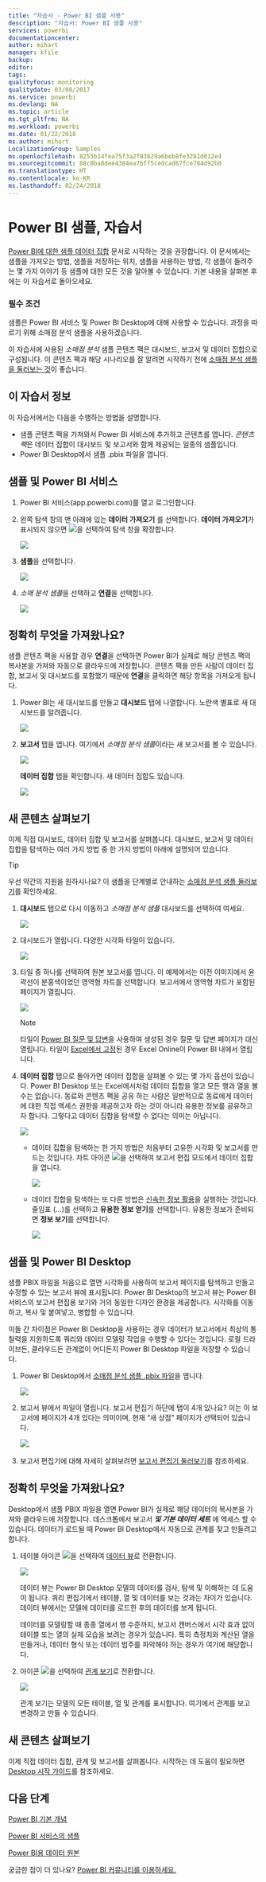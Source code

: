 ```yaml
---
title: "자습서 - Power BI 샘플 사용"
description: "자습서: Power BI 샘플 사용"
services: powerbi
documentationcenter: 
author: mihart
manager: kfile
backup: 
editor: 
tags: 
qualityfocus: monitoring
qualitydate: 03/08/2017
ms.service: powerbi
ms.devlang: NA
ms.topic: article
ms.tgt_pltfrm: NA
ms.workload: powerbi
ms.date: 01/22/2018
ms.author: mihart
LocalizationGroup: Samples
ms.openlocfilehash: 8255b14fea75f3a2f83629a6beb8fe3281d012e4
ms.sourcegitcommit: 88c8ba8dee4384ea7bff5cedcad67fce784d92b0
ms.translationtype: HT
ms.contentlocale: ko-KR
ms.lasthandoff: 02/24/2018
---
```

# <a name="the-power-bi-samples-a-tutorial"></a>Power BI 샘플, 자습서

[Power BI에 대한 샘플 데이터 집합](sample-datasets.md) 문서로 시작하는 것을 권장합니다. 이 문서에서는 샘플을 가져오는 방법, 샘플을 저장하는 위치, 샘플을 사용하는 방법, 각 샘플이 들려주는 몇 가지 이야기 등 샘플에 대한 모든 것을 알아볼 수 있습니다. 기본 내용을 살펴본 후에는 이 자습서로 돌아오세요.   

### <a name="prerequisites"></a>필수 조건
샘플은 Power BI 서비스 및 Power BI Desktop에 대해 사용할 수 있습니다. 과정을 따르기 위해 소매점 분석 샘플을 사용하겠습니다.

이 자습서에 사용된 *소매점 분석* 샘플 콘텐츠 팩은 대시보드, 보고서 및 데이터 집합으로 구성됩니다.
이 콘텐츠 팩과 해당 시나리오를 잘 알려면 시작하기 전에 [소매점 분석 샘플을 둘러보는 것](sample-retail-analysis.md)이 좋습니다.

## <a name="about-this-tutorial"></a>이 자습서 정보
이 자습서에서는 다음을 수행하는 방법을 설명합니다. 
- 샘플 콘텐츠 팩을 가져와서 Power BI 서비스에 추가하고 콘텐츠를 엽니다. *콘텐츠 팩*은 데이터 집합이 대시보드 및 보고서와 함께 제공되는 일종의 샘플입니다. 
-  Power BI Desktop에서 샘플 .pbix 파일을 엽니다.


## <a name="samples-and-power-bi-service"></a>샘플 및 Power BI 서비스

1. Power BI 서비스(app.powerbi.com)를 열고 로그인합니다.
2. 왼쪽 탐색 창의 맨 아래에 있는 **데이터 가져오기** 를 선택합니다. **데이터 가져오기**가 표시되지 않으면 ![](media/sample-tutorial-connect-to-the-samples/expand-nav.png)을 선택하여 탐색 창을 확장합니다.
   
   ![](media/sample-tutorial-connect-to-the-samples/pbi_getdata.png)
5. **샘플**을 선택합니다.  
   
   ![](media/sample-tutorial-connect-to-the-samples/pbi_samplesdownload.png)
6. *소매 분석 샘플*을 선택하고 **연결**을 선택합니다.   
   
   ![](media/sample-tutorial-connect-to-the-samples/pbi_retailanalysissampleconnect.png)

## <a name="what-exactly-was-imported"></a>정확히 무엇을 가져왔나요?
샘플 콘텐츠 팩을 사용할 경우 **연결**을 선택하면 Power BI가 실제로 해당 콘텐츠 팩의 복사본을 가져와 자동으로 클라우드에 저장합니다. 콘텐츠 팩을 만든 사람이 데이터 집합, 보고서 및 대시보드를 포함했기 때문에 **연결**을 클릭하면 해당 항목을 가져오게 됩니다. 

1. Power BI는 새 대시보드를 만들고 **대시보드** 탭에 나열합니다. 노란색 별표로 새 대시보드를 알려줍니다.
   
   ![](media/sample-tutorial-connect-to-the-samples/power-bi-new-dashboard.png)
2. **보고서** 탭을 엽니다.  여기에서 *소매점 분석 샘플*이라는 새 보고서를 볼 수 있습니다.
   
   ![](media/sample-tutorial-connect-to-the-samples/power-bi-new-report.png)
   
   **데이터 집합** 탭을 확인합니다.  새 데이터 집합도 있습니다.
   
   ![](media/sample-tutorial-connect-to-the-samples/power-bi-new-dataset.png)

## <a name="explore-your-new-content"></a>새 콘텐츠 살펴보기
이제 직접 대시보드, 데이터 집합 및 보고서를 살펴봅니다. 대시보드, 보고서 및 데이터 집합을 탐색하는 여러 가지 방법 중 한 가지 방법이 아래에 설명되어 있습니다.  

> [!TIP]
> 우선 약간의 지원을 원하시나요?  이 샘플을 단계별로 안내하는 [소매점 분석 샘플 둘러보기](sample-retail-analysis.md)를 확인하세요.
> 
> 

1. **대시보드** 탭으로 다시 이동하고 *소매점 분석 샘플* 대시보드를 선택하여 여세요.    
   
   ![](media/sample-tutorial-connect-to-the-samples/power-bi-dashboards.png)
2. 대시보드가 열립니다.  다양한 시각화 타일이 있습니다.
   
   ![](media/sample-tutorial-connect-to-the-samples/power-bi-dashboards2new.png)
3. 타일 중 하나를 선택하여 원본 보고서를 엽니다.  이 예제에서는 이전 이미지에서 윤곽선이 분홍색이었던 영역형 차트를 선택합니다. 보고서에서 영역형 차트가 포함된 페이지가 열립니다.
   
    ![](media/sample-tutorial-connect-to-the-samples/power-bi-report.png)
   
   > [!NOTE]
   > 타일이 [Power BI 질문 및 답변](power-bi-q-and-a.md)을 사용하여 생성된 경우 질문 및 답변 페이지가 대신 열립니다. 타일이 [Excel에서 고정](service-dashboard-pin-tile-from-excel.md)된 경우 Excel Online이 Power BI 내에서 열립니다.
   > 
   > 
1. **데이터 집합** 탭으로 돌아가면 데이터 집합을 살펴볼 수 있는 몇 가지 옵션이 있습니다.  Power BI Desktop 또는 Excel에서처럼 데이터 집합을 열고 모든 행과 열을 볼 수는 없습니다.  동료와 콘텐츠 팩을 공유 하는 사람은 일반적으로 동료에게 데이터에 대한 직접 액세스 권한을 제공하고자 하는 것이 아니라 유용한 정보를 공유하고자 합니다. 그렇다고 데이터 집합을 탐색할 수 없다는 의미는 아닙니다.  
   
   ![](media/sample-tutorial-connect-to-the-samples/power-bi-chart-icon2.png)
   
   * 데이터 집합을 탐색하는 한 가지 방법은 처음부터 고유한 시각화 및 보고서를 만드는 것입니다.  차트 아이콘 ![](media/sample-tutorial-connect-to-the-samples/power-bi-chart-icon4.png)을 선택하여 보고서 편집 모드에서 데이터 집합을 엽니다.
     
       ![](media/sample-tutorial-connect-to-the-samples/power-bi-report-editing.png)
   * 데이터 집합을 탐색하는 또 다른 방법은 [신속한 정보 활용](service-insights.md)을 실행하는 것입니다. 줄임표 (...)를 선택하고 **유용한 정보 얻기**를 선택합니다. 유용한 정보가 준비되면 **정보 보기**를 선택합니다.
     
       ![](media/sample-tutorial-connect-to-the-samples/power-bi-insights.png)

## <a name="samples-and-power-bi-desktop"></a>샘플 및 Power BI Desktop 
샘플 PBIX 파일을 처음으로 열면 시각화를 사용하여 보고서 페이지를 탐색하고 만들고 수정할 수 있는 보고서 뷰에 표시됩니다. Power BI Desktop의 보고서 뷰는 Power BI 서비스의 보고서 편집용 보기와 거의 동일한 디자인 환경을 제공합니다. 시각화를 이동하고, 복사 및 붙여넣고, 병합할 수 있습니다.

이들 간 차이점은 Power BI Desktop을 사용하는 경우 데이터가 보고서에서 최상의 통찰력을 지원하도록 쿼리와 데이터 모델링 작업을 수행할 수 있다는 것입니다. 로컬 드라이브든, 클라우드든 관계없이 어디든지 Power BI Desktop 파일을 저장할 수 있습니다.

1. Power BI Desktop에서 [소매점 분석 샘플 .pbix 파일](http://download.microsoft.com/download/9/6/D/96DDC2FF-2568-491D-AAFA-AFDD6F763AE3/Retail%20Analysis%20Sample%20PBIX.pbix)을 엽니다. 

    ![](media/sample-tutorial-connect-to-the-samples/power-bi-samples-desktop.png)

1. 보고서 뷰에서 파일이 열립니다. 보고서 편집기 하단에 탭이 4개 있나요? 이는 이 보고서에 페이지가 4개 있다는 의미이며, 현재 “새 상점” 페이지가 선택되어 있습니다. 

    ![](media/sample-tutorial-connect-to-the-samples/power-bi-sample-tabs.png).

3. 보고서 편집기에 대해 자세히 살펴보려면 [보고서 편집기 둘러보기](service-the-report-editor-take-a-tour.md)를 참조하세요.

## <a name="what-exactly-was-imported"></a>정확히 무엇을 가져왔나요?
Desktop에서 샘플 PBIX 파일을 열면 Power BI가 실제로 해당 데이터의 복사본을 가져와 클라우드에 저장합니다. 데스크톱에서 보고서 ***및 기본 데이터 세트*** 에 액세스 할 수 있습니다. 데이터가 로드될 때 Power BI Desktop에서 자동으로 관계를 찾고 만들려고 합니다.  

1. 테이블 아이콘 ![](media/sample-tutorial-connect-to-the-samples/power-bi-data-icon.png)을 선택하여 [데이터 뷰](desktop-data-view.md)로 전환합니다.
 
    ![](media/sample-tutorial-connect-to-the-samples/power-bi-desktop-sample-data.png)

    데이터 뷰는 Power BI Desktop 모델의 데이터를 검사, 탐색 및 이해하는 데 도움이 됩니다. 쿼리 편집기에서 테이블, 열 및 데이터를 보는 것과는 차이가 있습니다. 데이터 뷰에서는 모델에 데이터를 로드한 후의 데이터를 보게 됩니다.

    데이터를 모델링할 때 종종 열에서 행 수준까지, 보고서 캔버스에서 시각 효과 없이 테이블 또는 열의 실제 모습을 보려는 경우가 있습니다. 특히 측정치와 계산된 열을 만들거나, 데이터 형식 또는 데이터 범주를 파악해야 하는 경우가 여기에 해당합니다.

1. 아이콘 ![](media/sample-tutorial-connect-to-the-samples/power-bi-desktop-relationship-icon.png)을 선택하여 [관계 보기](desktop-relationship-view.md)로 전환합니다.
 
    ![](media/sample-tutorial-connect-to-the-samples/power-bi-relationships.png)

    관계 보기는 모델의 모든 테이블, 열 및 관계를 표시합니다. 여기에서 관계를 보고 변경하고 만들 수 있습니다.

## <a name="explore-your-new-content"></a>새 콘텐츠 살펴보기
이제 직접 데이터 집합, 관계 및 보고서를 살펴봅니다. 시작하는 데 도움이 필요하면 [Desktop 시작 가이드](desktop-getting-started.md)를 참조하세요.    


## <a name="next-steps"></a>다음 단계
[Power BI 기본 개념](service-basic-concepts.md)

[Power BI 서비스의 샘플](sample-datasets.md)

[Power BI용 데이터 원본](service-get-data.md)

궁금한 점이 더 있나요? [Power BI 커뮤니티를 이용하세요.](http://community.powerbi.com/)

